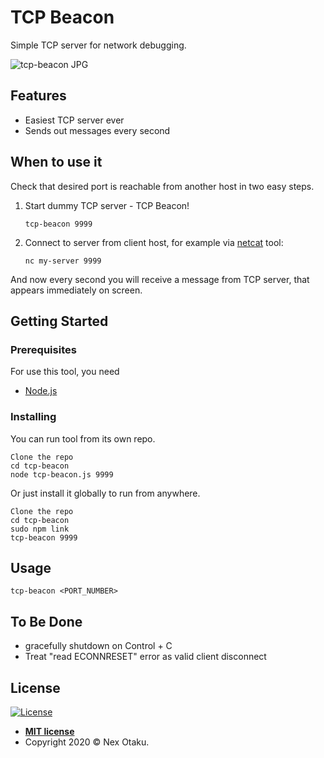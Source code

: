 # TCP Beacon

Simple TCP server for network debugging.

![tcp-beacon JPG](https://raw.githubusercontent.com/Nex-Otaku/tcp-beacon/master/img/screenshot.jpg)

## Features

 - Easiest TCP server ever
 - Sends out messages every second
 
## When to use it

Check that desired port is reachable from another host in two easy steps.

 1. Start dummy TCP server - TCP Beacon!
    ```
    tcp-beacon 9999
    ```
 2. Connect to server from client host, for example via [netcat](https://ru.wikipedia.org/wiki/Netcat) tool:
    ```
    nc my-server 9999
    ```
    
And now every second you will receive a message from TCP server, that appears immediately on screen.
 

## Getting Started

### Prerequisites

For use this tool, you need

  * [Node.js](https://nodejs.org/)

### Installing

You can run tool from its own repo.

```
Clone the repo
cd tcp-beacon
node tcp-beacon.js 9999
```

Or just install it globally to run from anywhere.

```
Clone the repo
cd tcp-beacon
sudo npm link
tcp-beacon 9999
```

## Usage

```
tcp-beacon <PORT_NUMBER>
```

## To Be Done

 - gracefully shutdown on Control + C
 - Treat "read ECONNRESET" error as valid client disconnect

## License

[![License](http://img.shields.io/:license-mit-blue.svg?style=flat-square)](http://badges.mit-license.org)

- **[MIT license](http://opensource.org/licenses/mit-license.php)**
- Copyright 2020 © Nex Otaku.

